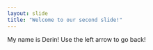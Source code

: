 ```yaml
---
layout: slide
title: "Welcome to our second slide!"
---
```

My name is Derin!
Use the left arrow to go back!
